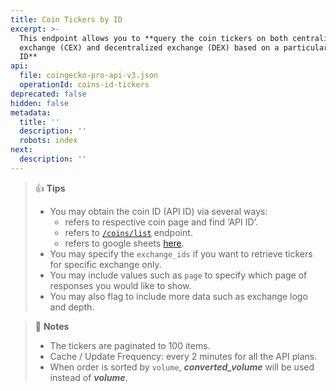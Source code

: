```yaml
---
title: Coin Tickers by ID
excerpt: >-
  This endpoint allows you to **query the coin tickers on both centralized
  exchange (CEX) and decentralized exchange (DEX) based on a particular coin
  ID**
api:
  file: coingecko-pro-api-v3.json
  operationId: coins-id-tickers
deprecated: false
hidden: false
metadata:
  title: ''
  description: ''
  robots: index
next:
  description: ''
---
```

> 👍 **Tips**
>
> * You may obtain the coin ID (API ID) via several ways:
>   * refers to respective coin page and find ‘API ID’.
>   * refers to [`/coins/list`](/reference/coins-list) endpoint.
>   * refers to google sheets [here](https://docs.google.com/spreadsheets/d/1wTTuxXt8n9q7C4NDXqQpI3wpKu1_5bGVmP9Xz0XGSyU/edit?usp=sharing).
> * You may specify the `exchange_ids` if you want to retrieve tickers for specific exchange only.
> * You may include values such as  `page` to specify which page of responses you would like to show.
> * You may also flag to include more data such as exchange logo and depth.

> 📘 **Notes**
>
> * The tickers are paginated to 100 items.
> * Cache / Update Frequency:  every 2 minutes for all the API plans.
> * When order is sorted by `volume`, ***converted\_volume*** will be used instead of ***volume***.
